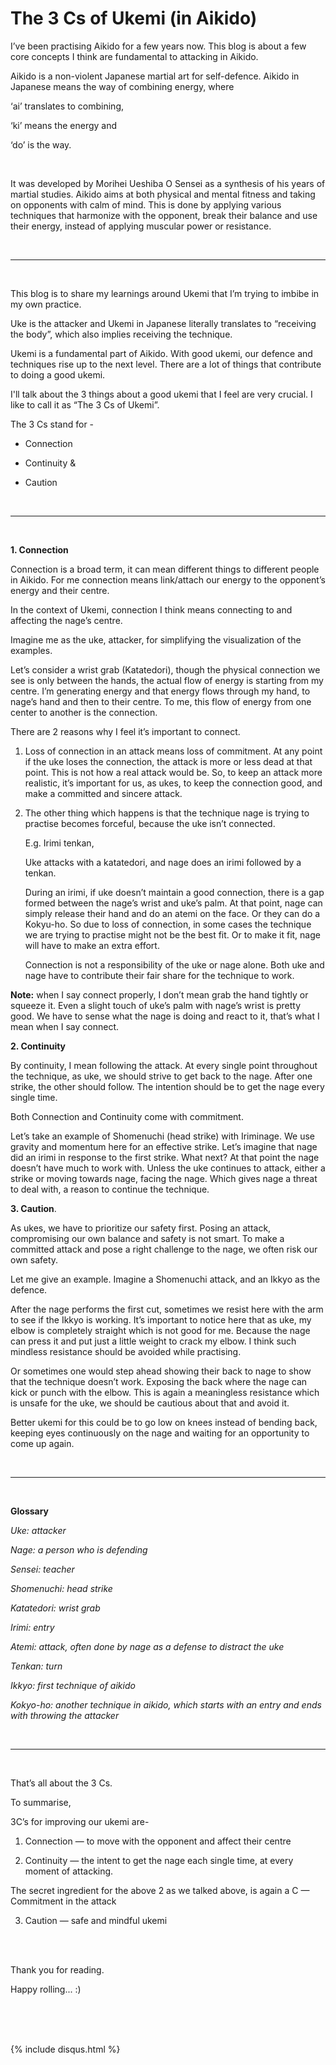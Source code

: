 
# The 3 Cs of Ukemi (in Aikido)

I’ve been practising Aikido for a few years now. This blog is about a few core concepts I think are fundamental to attacking in Aikido.

Aikido is a non-violent Japanese martial art for self-defence. Aikido in Japanese means the way of combining energy, where

‘ai’ translates to combining,

‘ki’ means the energy and

‘do’ is the way.

<br/>

It was developed by Morihei Ueshiba O Sensei as a synthesis of his years of martial studies.
Aikido aims at both physical and mental fitness and taking on opponents with calm of mind.
This is done by applying various techniques that harmonize with the opponent,
break their balance and use their energy, instead of applying muscular power or resistance.

<br/>

---

<br/>

This blog is to share my learnings around Ukemi that I’m trying to imbibe in my own practice.

Uke is the attacker and Ukemi in Japanese literally translates to “receiving the body”,
which also implies receiving the technique.

Ukemi is a fundamental part of Aikido. With good ukemi, our defence and techniques rise up to the next level.
There are a lot of things that contribute to doing a good ukemi.

I'll talk about the 3 things about a good ukemi that I feel are very crucial.
I like to call it as “The 3 Cs of Ukemi”.

The 3 Cs stand for -

* Connection

* Continuity &

* Caution

<br/>

---

<br/>

**1. Connection**

Connection is a broad term, it can mean different things to different people in Aikido.
For me connection means link/attach our energy to the opponent’s energy and their centre.

In the context of Ukemi, connection I think means connecting to and affecting the nage’s centre.

Imagine me as the uke, attacker, for simplifying the visualization of the examples.

Let’s consider a wrist grab (Katatedori), though the physical connection we see is only between the hands,
the actual flow of energy is starting from my centre. I’m generating energy and that energy flows through my hand,
to nage’s hand and then to their centre. To me, this flow of energy from one center to another is the connection.

There are 2 reasons why I feel it’s important to connect.

1. Loss of connection in an attack means loss of commitment. At any point if the uke loses the connection, the attack is more or less dead at that point. This is not how a real attack would be. So, to keep an attack more realistic, it’s important for us, as ukes, to keep the connection good, and make a committed and sincere attack.

2. The other thing which happens is that the technique nage is trying to practise becomes forceful, because the uke isn’t connected.

   E.g. Irimi tenkan,

    Uke attacks with a katatedori, and nage does an irimi followed by a tenkan.
    
    During an irimi, if uke doesn’t maintain a good connection, there is a gap formed between the nage’s wrist and uke’s palm.
    At that point, nage can simply release their hand and do an atemi on the face.
    Or they can do a Kokyu-ho. So due to loss of connection, in some cases the technique we are trying to practise might not be the best fit.
    Or to make it fit, nage will have to make an extra effort.
    
    Connection is not a responsibility of the uke or nage alone. Both uke and nage have to contribute their fair share for the technique to work.

**Note:** when I say connect properly, I don’t mean grab the hand tightly or squeeze it. Even a slight touch of uke’s palm with nage’s wrist is pretty good. We have to sense what the nage is doing and react to it, that’s what I mean when I say connect.

**2. Continuity**

By continuity, I mean following the attack. At every single point throughout the technique, as uke,
we should strive to get back to the nage. After one strike, the other should follow.
The intention should be to get the nage every single time.

Both Connection and Continuity come with commitment.

Let’s take an example of Shomenuchi (head strike) with Iriminage. We use gravity and momentum here for an effective strike.
Let’s imagine that nage did an irimi in response to the first strike. What next?
At that point the nage doesn’t have much to work with. Unless the uke continues to attack,
either a strike or moving towards nage, facing the nage. Which gives nage a threat to deal with,
a reason to continue the technique.

**3. Caution**.

As ukes, we have to prioritize our safety first. Posing an attack, compromising our own balance and safety is not smart.
To make a committed attack and pose a right challenge to the nage, we often risk our own safety.

Let me give an example. Imagine a Shomenuchi attack, and an Ikkyo as the defence.

After the nage performs the first cut, sometimes we resist here with the arm to see if the Ikkyo is working.
It’s important to notice here that as uke, my elbow is completely straight which is not good for me.
Because the nage can press it and put just a little weight to crack my elbow.
I think such mindless resistance should be avoided while practising.

Or sometimes one would step ahead showing their back to nage to show that the technique doesn’t work. Exposing the back where the nage can kick or punch with the elbow. This is again a meaningless resistance which is unsafe for the uke, we should be cautious about that and avoid it.

Better ukemi for this could be to go low on knees instead of bending back, keeping eyes continuously on the nage and waiting for an opportunity to come up again.

<br/>

---

<br/>

**Glossary**

*Uke: attacker*

*Nage: a person who is defending*

*Sensei: teacher*

*Shomenuchi: head strike*

*Katatedori: wrist grab*

*Irimi: entry*

*Atemi: attack, often done by nage as a defense to distract the uke*

*Tenkan: turn*

*Ikkyo: first technique of aikido*

*Kokyo-ho: another technique in aikido, which starts with an entry and ends with throwing the attacker*

<br/>

---

<br/>

That’s all about the 3 Cs.

To summarise,

3C’s for improving our ukemi are-

1. Connection — to move with the opponent and affect their centre

2. Continuity — the intent to get the nage each single time, at every moment of attacking.

The secret ingredient for the above 2 as we talked above, is again a C — Commitment in the attack

3. Caution — safe and mindful ukemi


<br/>
<br/>

Thank you for reading.

Happy rolling... :)

<br/>
<br/>
<br/>


{% include disqus.html %}